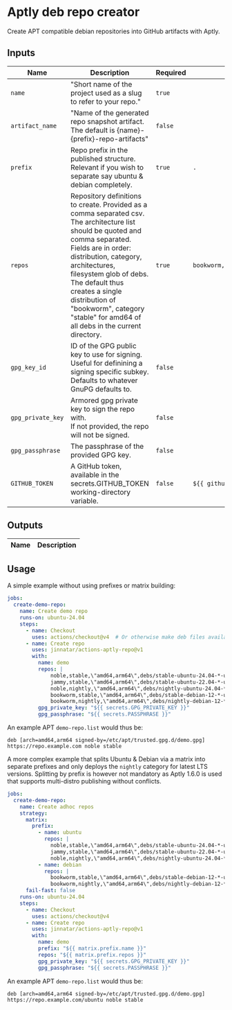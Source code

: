 # <!--name-->Aptly deb repo creator<!--/name-->
<!--description-->
Create APT compatible debian repositories into GitHub artifacts with Aptly.
<!--/description-->

## Inputs
<!--inputs-->
| Name              | Description                                                                                                                                                                                                                                                                                                                                                        | Required | Default                             |
|-------------------|--------------------------------------------------------------------------------------------------------------------------------------------------------------------------------------------------------------------------------------------------------------------------------------------------------------------------------------------------------------------|----------|-------------------------------------|
| `name`            | "Short name of the project used as a slug to refer to your repo."<br>                                                                                                                                                                                                                                                                                              | `true`   | ` `                                 |
| `artifact_name`   | "Name of the generated repo snapshot artifact. The default is {name}-{prefix}-repo-artifacts"<br>                                                                                                                                                                                                                                                                  | `false`  | ` `                                 |
| `prefix`          | Repo prefix in the published structure.<br>Relevant if you wish to separate say ubuntu & debian completely.<br>                                                                                                                                                                                                                                                    | `true`   | `.`                                 |
| `repos`           | Repository definitions to create. Provided as a comma separated csv.<br>The architecture list should be quoted and comma separated.<br>Fields are in order: distribution, category, architectures, filesystem glob of debs.<br>The default thus creates a single distribution of "bookworm", category "stable" for amd64 of all debs in the current directory.<br> | `true`   | `bookworm,stable,\"amd64\",./*.deb` |
| `gpg_key_id`      | ID of the GPG public key to use for signing.<br>Useful for definining a signing specific subkey.<br>Defaults to whatever GnuPG defaults to.<br>                                                                                                                                                                                                                    | `false`  | ` `                                 |
| `gpg_private_key` | Armored gpg private key to sign the repo with.<br>If not provided, the repo will not be signed.<br>                                                                                                                                                                                                                                                                | `false`  | ` `                                 |
| `gpg_passphrase`  | The passphrase of the provided GPG key.<br>                                                                                                                                                                                                                                                                                                                        | `false`  | ` `                                 |
| `GITHUB_TOKEN`    | A GitHub token, available in the secrets.GITHUB_TOKEN working-directory variable.<br>                                                                                                                                                                                                                                                                              | `false`  | `${{ github.token }}`               |
<!--/inputs-->

## Outputs
<!--outputs-->
| Name | Description |
|------|-------------|
<!--/outputs-->

## Usage
<!--usage action="org/repo" version="v1"-->

A simple example without using prefixes or matrix building:

```yaml
jobs:
  create-demo-repo:
    name: Create demo repo
    runs-on: ubuntu-24.04
    steps:
      - name: Checkout
        uses: actions/checkout@v4  # Or otherwise make deb files available, say from an earlier build step's artifacts.
      - name: Create repo
        uses: jinnatar/actions-aptly-repo@v1
        with:
          name: demo
          repos: |
              noble,stable,\"amd64,arm64\",debs/stable-ubuntu-24.04-*-unknown-linux-gnu/*.deb
              jammy,stable,\"amd64,arm64\",debs/stable-ubuntu-22.04-*-unknown-linux-gnu/*.deb
              noble,nightly,\"amd64,arm64\",debs/nightly-ubuntu-24.04-*-unknown-linux-gnu/*.deb
              bookworm,stable,\"amd64,arm64\",debs/stable-debian-12-*-unknown-linux-gnu/*.deb
              bookworm,nightly,\"amd64,arm64\",debs/nightly-debian-12-*-unknown-linux-gnu/*.deb
          gpg_private_key: "${{ secrets.GPG_PRIVATE_KEY }}"
          gpg_passphrase: "${{ secrets.PASSPHRASE }}"
```

An example APT `demo-repo.list` would thus be:
```
deb [arch=amd64,arm64 signed-by=/etc/apt/trusted.gpg.d/demo.gpg] https://repo.example.com noble stable
```

A more complex example that splits Ubuntu & Debian via a matrix into separate prefixes
and only deploys the `nightly` category for latest LTS versions. Splitting by prefix is however not mandatory
as Aptly 1.6.0 is used that supports multi-distro publishing without conflicts.
```yaml
jobs:
  create-demo-repo:
    name: Create adhoc repos
    strategy:
      matrix:
        prefix:
          - name: ubuntu
            repos: |
              noble,stable,\"amd64,arm64\",debs/stable-ubuntu-24.04-*-unknown-linux-gnu/*.deb
              jammy,stable,\"amd64,arm64\",debs/stable-ubuntu-22.04-*-unknown-linux-gnu/*.deb
              noble,nightly,\"amd64,arm64\",debs/nightly-ubuntu-24.04-*-unknown-linux-gnu/*.deb
          - name: debian
            repos: |
              bookworm,stable,\"amd64,arm64\",debs/stable-debian-12-*-unknown-linux-gnu/*.deb
              bookworm,nightly,\"amd64,arm64\",debs/nightly-debian-12-*-unknown-linux-gnu/*.deb
      fail-fast: false
    runs-on: ubuntu-24.04
    steps:
      - name: Checkout
        uses: actions/checkout@v4
      - name: Create repo
        uses: jinnatar/actions-aptly-repo@v1
        with:
          name: demo
          prefix: "${{ matrix.prefix.name }}"
          repos: "${{ matrix.prefix.repos }}"
          gpg_private_key: "${{ secrets.GPG_PRIVATE_KEY }}"
          gpg_passphrase: "${{ secrets.PASSPHRASE }}"
```

An example APT `demo-repo.list` would thus be:
```
deb [arch=amd64,arm64 signed-by=/etc/apt/trusted.gpg.d/demo.gpg] https://repo.example.com/ubuntu noble stable
```

<!--/usage-->
